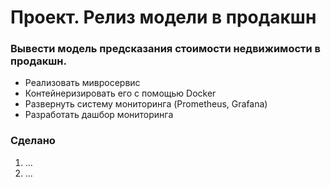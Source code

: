 # Проект. Релиз модели в продакшн


### Вывести модель предсказания стоимости недвижимости в продакшн.

* Реализовать мивросервис
* Контейнеризировать его с помощью Docker
* Развернуть систему мониторинга (Prometheus, Grafana)
* Разработать дашбор мониторинга

### Сделано
1. ...
2. ...

